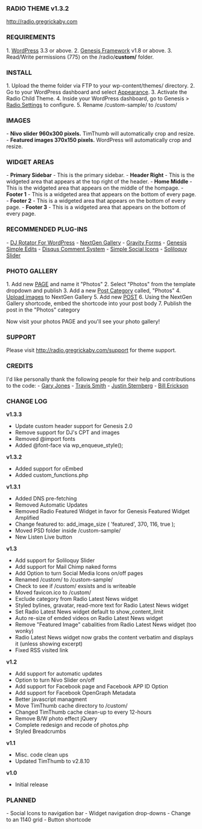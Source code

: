 <h3>RADIO THEME v1.3.2</h3>
<a href="http://radio.gregrickaby.com">http://radio.gregrickaby.com</a>

<h3>REQUIREMENTS</h3>
1. <a href="http://wordpress.org">WordPress</a> 3.3 or above.
2. <a href="http://gregrickaby.com/go/genesis-theme">Genesis Framework</a> v1.8 or above.
3. Read/Write permissions (775) on the /radio/<strong>custom/</strong> folder.

<h3>INSTALL</h3>
1. Upload the theme folder via FTP to your wp-content/themes/ directory.
2. Go to your WordPress dashboard and select <a href="/wp-admin/themes.php">Appearance</a>.
3. Activate the Radio Child Theme.
4. Inside your WordPress dashboard, go to Genesis > <a href="/wp-admin/admin.php?page=radio-theme-settings">Radio Settings</a> to configure.
5. Rename /custom-sample/ to /custom/

<h3>IMAGES</h3>
- <strong>Nivo slider 960x300 pixels.</strong> TimThumb will automatically crop and resize.
- <strong>Featured images 370x150 pixels.</strong> WordPress will automatically crop and resize.

<h3>WIDGET AREAS</h3>
- <strong>Primary Sidebar</strong> - This is the primary sidebar.
- <strong>Header Right</strong> - This is the widgeted area that appears at the top right of the header.
- <strong>Home Middle</strong> - This is the widgeted area that appears on the middle of the hompage.
- <strong>Footer 1</strong> - This is a widgeted area that appears on the bottom of every page.
- <strong>Footer 2</strong> - This is a widgeted area that appears on the bottom of every page.
- <strong>Footer 3</strong> - This is a widgeted area that appears on the bottom of every page.

<h3>RECOMMENDED PLUG-INS</h3>
- <a href="http://wordpress.org/extend/plugins/dj-rotator-for-wordpress/" target="_blank">DJ Rotator For WordPress</a>
- <a href="http://wordpress.org/extend/plugins/nextgen-gallery/" target="_blank">NextGen Gallery</a>
- <a href="http://www.gravityforms.com/" target="_blank">Gravity Forms</a>
- <a href="http://wordpress.org/extend/plugins/genesis-simple-edits/" target="_blank">Genesis Simple Edits</a>
- <a href="http://wordpress.org/extend/plugins/disqus-comment-system/" target="_blank">Disqus Comment System</a>
- <a href="http://wordpress.org/extend/plugins/simple-social-icons/" target="_blank">Simple Social Icons</a>
- <a href="http://soliloquywp.com/">Soliloquy Slider</a>

<h3>PHOTO GALLERY</h3>
1. Add new <a href="/wp-admin/post-new.php?post_type=page">PAGE</a> and name it "Photos"
2. Select "Photos" from the template dropdown and publish
3. Add a new <a href="/wp-admin/edit-tags.php?taxonomy=category">Post Category</a> called, "Photos"
4. <a href="/wp-admin/admin.php?page=nggallery-add-gallery">Upload images</a> to NextGen Gallery
5. Add new <a href="/wp-admin/post-new.php">POST</a>
6. Using the NextGen Gallery shortcode, embed the shortcode into your post body
7. Publish the post in the "Photos" category

Now visit your photos PAGE and you'll see your photo gallery!

<h3>SUPPORT</h3>
Please visit <a href="http://radio.gregrickaby.com/support">http://radio.gregrickaby.com/support</a> for theme support.

<h3>CREDITS</h3>
I'd like personally thank the following people for their help and contributions to the code:
- <a href="http://garyjones.co.uk/">Gary Jones</a>
- <a href="http://wpsmith.net/">Travis Smith</a>
- <a href="http://about.me/jtsternberg">Justin Sternberg</a>
- <a href="http://billerickson.net/">Bill Erickson</a>

<h3>CHANGE LOG</h3>

<strong>v1.3.3</strong>
- Update custom header support for Genesis 2.0
- Remove support for DJ's CPT and images
- Removed @import fonts
- Added @font-face via wp_enqueue_style();

<strong>v1.3.2</strong>
- Added support for oEmbed
- Added custom_functions.php

<strong>v1.3.1</strong>
- Added DNS pre-fetching
- Removed Automatic Updates
- Removed Radio Featured Widget in favor for Genesis Featured Widget Amplified
- Change featured to: add_image_size ( 'featured', 370, 116, true );
- Moved PSD folder inside /custom-sample/
- New Listen Live button

<strong>v1.3</strong>
- Add support for Soliloquy Slider
- Add support for Mail Chimp naked forms
- Add Option to turn Social Media Icons on/off pages
- Renamed /custom/ to /custom-sample/
- Check to see if /custom/ exsists and is writeable
- Moved favicon.ico to /custom/
- Exclude category from Radio Latest News widget
- Styled bylines, gravatar, read-more text for Radio Latest News widget
- Set Radio Latest News widget default to show_content_limit
- Auto re-size of emded videos on Radio Latest News widget
- Remove "Featured Image" cabalities from Radio Latest News widget (too wonky)
- Radio Latest News widget now grabs the content verbatim and displays it (unless showing excerpt)
- Fixed RSS visited link

<strong>v1.2</strong>
- Add support for automatic updates
- Option to turn Nivo Slider on/off
- Add support for Facebook page and Facebook APP ID Option
- Add support for Facebook OpenGraph Metadata
- Better javascript managment
- Move TimThumb cache directory to /custom/
- Changed TimThumb cache clean-up to every 12-hours
- Remove B/W photo effect jQuery
- Complete redesign and recode of photos.php
- Styled Breadcrumbs

<strong>v1.1</strong>
- Misc. code clean ups
- Updated TimThumb to v2.8.10

<strong>v1.0</strong>
- Initial release

<h3>PLANNED</h3>
- Social Icons to navigation bar
- Widget navigation drop-downs
- Change to an 1140 grid
- Button shortcode